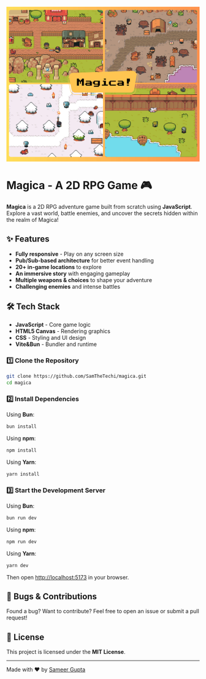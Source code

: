 ![Magica Banner](banner.jpg)

# Magica - A 2D RPG Game 🎮

**Magica** is a 2D RPG adventure game built from scratch using **JavaScript**. Explore a vast world, battle enemies, and uncover the secrets hidden within the realm of Magica!

## ✨ Features
- **Fully responsive** - Play on any screen size
- **Pub/Sub-based architecture** for better event handling
- **20+ in-game locations** to explore
- **An immersive story** with engaging gameplay
- **Multiple weapons & choices** to shape your adventure
- **Challenging enemies** and intense battles

## 🛠️ Tech Stack
- **JavaScript** - Core game logic
- **HTML5 Canvas** - Rendering graphics
- **CSS** - Styling and UI design
- **Vite&Bun** - Bundler and runtime

### 1️⃣ Clone the Repository

```sh
git clone https://github.com/SamTheTechi/magica.git
cd magica
```

### 2️⃣ Install Dependencies
Using **Bun**:
```sh
bun install
```
Using **npm**:
```sh
npm install
```
Using **Yarn**:
```sh
yarn install
```

### 3️⃣ Start the Development Server
Using **Bun**:
```sh
bun run dev
```
Using **npm**:
```sh
npm run dev
```
Using **Yarn**:
```sh
yarn dev
```
Then open [http://localhost:5173](http://localhost:5173) in your browser.


## 🐞 Bugs & Contributions
Found a bug? Want to contribute? Feel free to open an issue or submit a pull request!

## 📜 License
This project is licensed under the **MIT License**.

---

Made with ❤️ by [Sameer Gupta](#)

